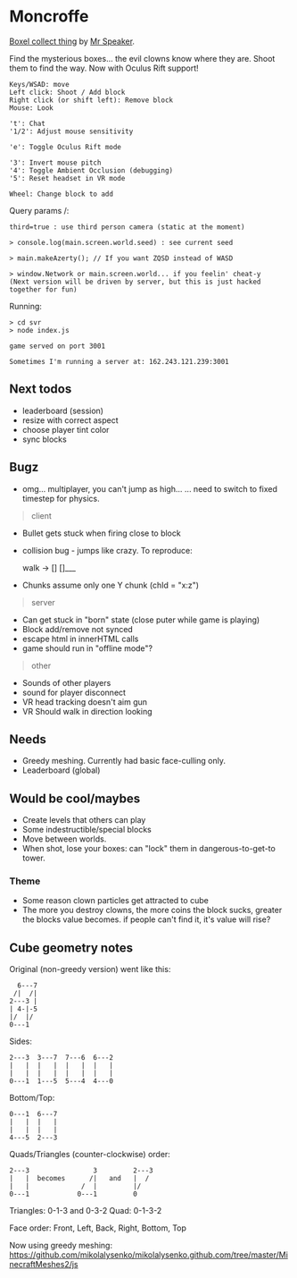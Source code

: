 # Moncroffe

[Boxel collect thing](http://www.mrspeaker.net/dev/game/moncroffe) by [Mr Speaker](http://twitter.com/mrspeaker).

Find the mysterious boxes... the evil clowns know where they are. Shoot them to find the way.
Now with Oculus Rift support!


	Keys/WSAD: move
	Left click: Shoot / Add block
	Right click (or shift left): Remove block
	Mouse: Look

	't': Chat
	'1/2': Adjust mouse sensitivity

	'e': Toggle Oculus Rift mode

	'3': Invert mouse pitch
	'4': Toggle Ambient Occlusion (debugging)
	'5': Reset headset in VR mode

	Wheel: Change block to add

Query params /:

	third=true : use third person camera (static at the moment)

	> console.log(main.screen.world.seed) : see current seed

	> main.makeAzerty(); // If you want ZQSD instead of WASD

	> window.Network or main.screen.world... if you feelin' cheat-y
	(Next version will be driven by server, but this is just hacked together for fun)

Running:

	> cd svr
	> node index.js

	game served on port 3001

	Sometimes I'm running a server at: 162.243.121.239:3001

## Next todos

- leaderboard (session)
- resize with correct aspect
- choose player tint color
- sync blocks

## Bugz

- omg... multiplayer, you can't jump as high...
  ... need to switch to fixed timestep for physics.

> client

- Bullet gets stuck when firing close to block
- collision bug - jumps like crazy. To reproduce:

    walk -> []
         []___

- Chunks assume only one Y chunk (chId = "x:z")

> server

- Can get stuck in "born" state (close puter while game is playing)
- Block add/remove not synced
- escape html in innerHTML calls
- game should run in "offline mode"?

> other

- Sounds of other players
- sound for player disconnect
- VR head tracking doesn't aim gun
- VR Should walk in direction looking


## Needs

- Greedy meshing. Currently had basic face-culling only.
- Leaderboard (global)

## Would be cool/maybes

- Create levels that others can play
- Some indestructible/special blocks
- Move between worlds.
- When shot, lose your boxes: can "lock" them in dangerous-to-get-to tower.

### Theme

- Some reason clown particles get attracted to cube
- The more you destroy clowns, the more coins the block sucks, greater the blocks value becomes. if people can't find it, it's value will rise?

## Cube geometry notes

Original (non-greedy version) went like this:

	  6---7
	 /|  /|
	2---3 |
	| 4-|-5
	|/  |/
	0---1

Sides:

	2---3  3---7  7---6  6---2
	|   |  |   |  |   |  |   |
	|   |  |   |  |   |  |   |
	0---1  1---5  5---4  4---0

Bottom/Top:

	0---1  6---7
	|   |  |   |
	|   |  |   |
	4---5  2---3

Quads/Triangles (counter-clockwise) order:

	2---3                3         2---3
	|   |  becomes      /|   and   |  /
	|   |             /  |         |/
	0---1            0---1         0

Triangles: 0-1-3 and 0-3-2
Quad: 0-1-3-2

Face order: Front, Left, Back, Right, Bottom, Top

Now using greedy meshing: https://github.com/mikolalysenko/mikolalysenko.github.com/tree/master/MinecraftMeshes2/js

